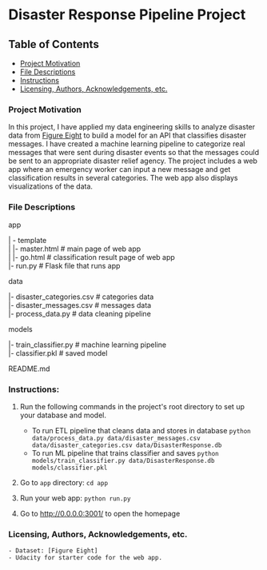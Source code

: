 # Disaster Response Pipeline Project

## Table of Contents
 * [Project Motivation](#project-motivation)
 * [File Descriptions](#file-descriptions)
 * [Instructions](#instructions)
 * [Licensing, Authors, Acknowledgements, etc.](#licensing-authors-acknowledgements-etc)
 
### Project Motivation
In this project, I have applied my data engineering skills to analyze disaster data from [Figure Eight](https://appen.com/) to build a model for an API that classifies disaster messages. 
I have created a machine learning pipeline to categorize real messages that were sent during disaster events so that the messages could be sent to an appropriate disaster relief agency. The project includes a web app where an emergency worker can input a new message and get classification results in several categories. The web app also displays visualizations of the data.

### File Descriptions
app    

| - template    
| |- master.html # main page of web app    
| |- go.html # classification result page of web app    
|- run.py # Flask file that runs app    


data    

|- disaster_categories.csv # categories data    
|- disaster_messages.csv # messages data   
|- process_data.py # data cleaning pipeline    


models   

|- train_classifier.py # machine learning pipeline     
|- classifier.pkl # saved model     


README.md    

### Instructions:
1. Run the following commands in the project's root directory to set up your database and model.

    - To run ETL pipeline that cleans data and stores in database
        `python data/process_data.py data/disaster_messages.csv data/disaster_categories.csv data/DisasterResponse.db`
    - To run ML pipeline that trains classifier and saves
        `python models/train_classifier.py data/DisasterResponse.db models/classifier.pkl`

2. Go to `app` directory: `cd app`

3. Run your web app: `python run.py`

4. Go to http://0.0.0.0:3001/ to open the homepage

### Licensing, Authors, Acknowledgements, etc.
    - Dataset: [Figure Eight]
    - Udacity for starter code for the web app. 
